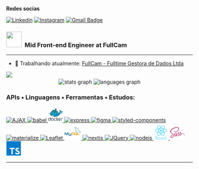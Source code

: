 <b>Redes socias</b>

[![Linkedin](https://img.shields.io/badge/-LinkedIn-blue?style=flat-square&logo=Linkedin&logoColor=white&link=https://www.linkedin.com/in/isadora-rodrigues-stangarlin-48402b141/)](https://www.linkedin.com/in/norton-souza-9703b1a5/)
[![Instagram](https://img.shields.io/badge/-Instagram-orange?style=flat-square&logo=Instagram&logoColor=white&link=https://www.instagram.com/hectin_silva/)](https://www.instagram.com/nortonperantoni/)
[![Gmail Badge](https://img.shields.io/badge/-Gmail-c14438?style=flat-square&logo=Gmail&logoColor=white&link=mailto:hectddos103@gmail.com)](mailto:nortonperantoni@gmail.com)

<h3><img src="https://raw.githubusercontent.com/MartinHeinz/MartinHeinz/master/wave.gif" height="42px" width="42px">
&nbsp;Mid Front-end Engineer at FullCam 
</h3>

<hr/>

- 🔭 Trabalhando atualmente: [FullCam - Fulltime Gestora de Dados Ltda](https://fullcam.me)

<img height="160em" src="https://github-readme-stats.vercel.app/api/top-langs/?username=NortonPSouza&layout=compact&langs_count=7&theme=radical&cache_seconds=1800"/>

<div align="center">
  <img src="https://github-readme-stats.vercel.app/api?username=NortonPSouza&hide_title=false&hide_rank=false&show_icons=true&include_all_commits=true&count_private=true&disable_animations=false&theme=dracula&locale=en&hide_border=false&order=1" height="150" alt="stats graph"  />
  <img src="https://github-readme-stats.vercel.app/api/top-langs?username=NortonPSouza&locale=en&hide_title=false&layout=compact&card_width=320&langs_count=5&theme=dracula&hide_border=false&order=2" height="150" alt="languages graph"  />
</div>

<h3 align="left">APIs • Linguagens • Ferramentas • Estudos:</h3>
<p align="left" dir="auto">
	<a href="https://developer.mozilla.org/pt-BR/docs/Web/Guide/AJAX" rel="nofollow"> <img src="https://camo.githubusercontent.com/f4863e028d21ce99fa704116b3afcaab7ac5ea6a0c7bd3f0ce10b80e6a85f17a/68747470733a2f2f63646e2e646973636f72646170702e636f6d2f6174746163686d656e74732f3739343031353938353435303335323636312f3935383338393736353732363637303937382f3130323470782d414a41585f6c6f676f5f62795f67656e676e732e706e67" alt="AJAX" width="auto" height="26" data-canonical-src="https://cdn.discordapp.com/attachments/794015985450352661/958389765726670978/1024px-AJAX_logo_by_gengns.png" style="max-width: 100%;"> </a>
	<a href="https://babeljs.io/" rel="nofollow"> <img src="https://camo.githubusercontent.com/da550b0dc702f097723e6fa308c82c3fa81e209b8c66c41d575f771c645ac59d/68747470733a2f2f6272616e64736c6f676f732e636f6d2f77702d636f6e74656e742f75706c6f6164732f696d616765732f6c617267652f626162656c2d6c6f676f2e706e67" alt="babel" width="50" height="auto" data-canonical-src="https://brandslogos.com/wp-content/uploads/images/large/babel-logo.png" style="max-width: 100%;"> </a>
	<a href="https://www.docker.com/" rel="nofollow"> <img src="https://raw.githubusercontent.com/devicons/devicon/master/icons/docker/docker-original-wordmark.svg" alt="docker" width="40" height="40" style="max-width: 100%;"> </a>
	<a href="https://expressjs.com" rel="nofollow"> <img src="https://camo.githubusercontent.com/b6db50e39175a7ecde4de0f92513ac304ef204db87223cb0164557fa3e1be9ec/68747470733a2f2f63646e2e646973636f72646170702e636f6d2f6174746163686d656e74732f3739343031353938353435303335323636312f3935383336333533303439373736393530322f657870726573732e706e67" alt="express" width="50" height="auto" data-canonical-src="https://cdn.discordapp.com/attachments/794015985450352661/958363530497769502/express.png" style="max-width: 100%;"> </a>
	<a href="https://www.figma.com/" rel="nofollow"> <img src="https://camo.githubusercontent.com/ed93c2b000a76ceaad1503e7eb9356591b885227e82a36a005b9d3498b303ba5/68747470733a2f2f7777772e766563746f726c6f676f2e7a6f6e652f6c6f676f732f6669676d612f6669676d612d69636f6e2e737667" alt="figma" width="40" height="40" data-canonical-src="https://www.vectorlogo.zone/logos/figma/figma-icon.svg" style="max-width: 100%;"> </a>
	<a href="https://styled-components.com/" rel="nofollow"> <img src="https://camo.githubusercontent.com/baed8d0e768e47c1780066227cd5cbc010f2451d87a2bfceb2d24687a66435d9/68747470733a2f2f63646e2e646973636f72646170702e636f6d2f6174746163686d656e74732f3739343031353938353435303335323636312f3935383133353739313133363136353934382f32303635383832352e706e67" alt="styled-components" width="40" height="40" data-canonical-src="https://cdn.discordapp.com/attachments/794015985450352661/958135791136165948/20658825.png" style="max-width: 100%;"> </a>
	<a href="https://materializecss.com/" rel="nofollow"> <img src="https://raw.githubusercontent.com/prplx/svg-logos/5585531d45d294869c4eaab4d7cf2e9c167710a9/svg/materialize.svg" alt="materialize" width="40" height="40" style="max-width: 100%;"> </a>
	<a href="https://leafletjs.com/" rel="nofollow"> <img src="https://camo.githubusercontent.com/d88ee9de7fe8854aefef67c59e8caaf72ea895bf637fade7a8906a765977d754/68747470733a2f2f63646e2e646973636f72646170702e636f6d2f6174746163686d656e74732f3739343031353938353435303335323636312f3935383337333138393131313637363936382f6769732d646174612d76697375616c697a6174696f6e2d7573696e672d6c6561666c65746a732d6b656e79612d323031392d6e6174696f6e616c2d706f70756c6174696f6e2d63656e7375732d7765622d6d61702d2e706e67" alt="Leaflet" width="auto" height="45" data-canonical-src="https://cdn.discordapp.com/attachments/794015985450352661/958373189111676968/gis-data-visualization-using-leafletjs-kenya-2019-national-population-census-web-map-.png" style="max-width: 100%;"> </a>
	<a href="https://www.mysql.com/" rel="nofollow"> <img src="https://raw.githubusercontent.com/devicons/devicon/master/icons/mysql/mysql-original-wordmark.svg" alt="mysql" width="auto" height="45" style="max-width: 100%;"> </a>
	<a href="https://nextjs.org/" rel="nofollow"> <img src="https://camo.githubusercontent.com/b985b2822d89b4b05dddd526c61852d2d91b24d5103168503348afe206769311/68747470733a2f2f7777772e726c6f676963616c2e636f6d2f77702d636f6e74656e742f75706c6f6164732f323032312f30382f526c6f676963616c2d426c6f672d496d616765732d7468756d626e61696c2e706e67" alt="nextjs" width="40" height="40" data-canonical-src="https://www.rlogical.com/wp-content/uploads/2021/08/Rlogical-Blog-Images-thumbnail.png" style="max-width: 100%;"> </a>
	<a href="https://jquery.com/" rel="nofollow"> <img src="https://camo.githubusercontent.com/0fcf1aaf8795be07983021975f9d86925f9737070aa048e474d762ec51e890d9/68747470733a2f2f63646e2e646973636f72646170702e636f6d2f6174746163686d656e74732f3739343031353938353435303335323636312f3935383336323436333132323839343932382f6a71756572792d382d313137353135332e706e67" alt="JQuery" width="auto" height="40" data-canonical-src="https://cdn.discordapp.com/attachments/794015985450352661/958362463122894928/jquery-8-1175153.png" style="max-width: 100%;"> </a>
	<a href="https://nodejs.org" rel="nofollow"> <img src="https://camo.githubusercontent.com/bcb380c6ff3e451fb6976e101126774a8998b65d7d5efaa0ba1c1f713213de1a/68747470733a2f2f63646e2e646973636f72646170702e636f6d2f6174746163686d656e74732f3739343031353938353435303335323636312f3935383339303838303536383438333835322f6c6f676f2d6e6f64652d6a732d313032342e706e67" alt="nodejs" width="50" height="auto" data-canonical-src="https://cdn.discordapp.com/attachments/794015985450352661/958390880568483852/logo-node-js-1024.png" style="max-width: 100%;"> </a>
	<a href="https://reactjs.org/" rel="nofollow"> <img src="https://raw.githubusercontent.com/devicons/devicon/master/icons/react/react-original-wordmark.svg" alt="react" width="40" height="40" style="max-width: 100%;"> </a>
	<a href="https://sass-lang.com" rel="nofollow"> <img src="https://raw.githubusercontent.com/devicons/devicon/master/icons/sass/sass-original.svg" alt="sass" width="40" height="40" style="max-width: 100%;"> </a>
	<a href="https://www.typescriptlang.org/" rel="nofollow"> <img src="https://raw.githubusercontent.com/devicons/devicon/master/icons/typescript/typescript-original.svg" alt="typescript" width="40" height="40" style="max-width: 100%;"> </a>
</p>
<hr>
</br>
